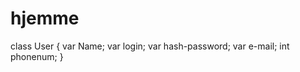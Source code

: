 # hjemme

class User
{
  var Name;
  var login;
  var hash-password;
  var e-mail;
  int phonenum;
}
  
